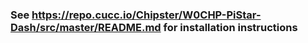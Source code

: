 ### See https://repo.cucc.io/Chipster/W0CHP-PiStar-Dash/src/master/README.md for installation instructions
